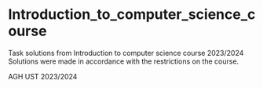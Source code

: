 # Introduction_to_computer_science_course
Task solutions from Introduction to computer science course 2023/2024
Solutions were made in accordance with the restrictions on the course.

AGH UST
2023/2024
